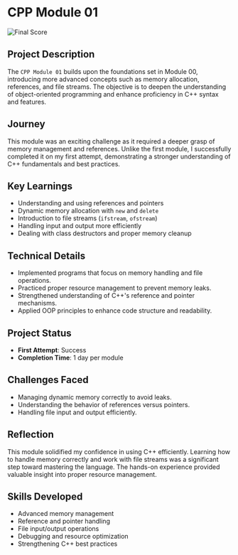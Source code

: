 # CPP Module 01

![Final Score](https://i.ibb.co/vvxBwnMy/image.png)

## Project Description
The `CPP Module 01` builds upon the foundations set in Module 00, introducing more advanced concepts such as memory allocation, references, and file streams. The objective is to deepen the understanding of object-oriented programming and enhance proficiency in C++ syntax and features.

## Journey
This module was an exciting challenge as it required a deeper grasp of memory management and references. Unlike the first module, I successfully completed it on my first attempt, demonstrating a stronger understanding of C++ fundamentals and best practices.

## Key Learnings
- Understanding and using references and pointers
- Dynamic memory allocation with `new` and `delete`
- Introduction to file streams (`ifstream`, `ofstream`)
- Handling input and output more efficiently
- Dealing with class destructors and proper memory cleanup

## Technical Details
- Implemented programs that focus on memory handling and file operations.
- Practiced proper resource management to prevent memory leaks.
- Strengthened understanding of C++'s reference and pointer mechanisms.
- Applied OOP principles to enhance code structure and readability.

## Project Status
- **First Attempt**: Success
- **Completion Time**: 1 day per module

## Challenges Faced
- Managing dynamic memory correctly to avoid leaks.
- Understanding the behavior of references versus pointers.
- Handling file input and output efficiently.

## Reflection
This module solidified my confidence in using C++ efficiently. Learning how to handle memory correctly and work with file streams was a significant step toward mastering the language. The hands-on experience provided valuable insight into proper resource management.

## Skills Developed
- Advanced memory management
- Reference and pointer handling
- File input/output operations
- Debugging and resource optimization
- Strengthening C++ best practices

